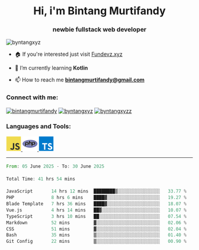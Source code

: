 <h1 align="center">Hi, i'm Bintang Murtifandy</h1>
<h3 align="center">newbie fullstack web developer</h3>

<p align="left"> <img src="https://komarev.com/ghpvc/?username=byntangxyz&label=Profile%20views&color=0e75b6&style=flat" alt="byntangxyz" /> </p>

- 🏠 If you're interested just visit [Fundevz.xyz](https://fundevz.xyz)

- 🌱 I’m currently learning **Kotlin**

- 📫 How to reach me **bintangmurtifandy@gmail.com**

<h3 align="left">Connect with me:</h3>
<p align="left">
<a href="https://linkedin.com/in/bintangmurtifandy" target="blank"><img align="center" src="https://raw.githubusercontent.com/rahuldkjain/github-profile-readme-generator/master/src/images/icons/Social/linked-in-alt.svg" alt="bintangmurtifandy" height="30" width="40" /></a>
<a href="https://instagram.com/byntangxyz" target="blank"><img align="center" src="https://raw.githubusercontent.com/rahuldkjain/github-profile-readme-generator/master/src/images/icons/Social/instagram.svg" alt="byntangxyz" height="30" width="40" /></a>
<a href="https://www.youtube.com/c/byntangxyzz" target="blank"><img align="center" src="https://raw.githubusercontent.com/rahuldkjain/github-profile-readme-generator/master/src/images/icons/Social/youtube.svg" alt="byntangxyzz" height="30" width="40" /></a>
</p>

<h3 align="left">Languages and Tools:</h3>
<p align="left"> <a href="https://developer.mozilla.org/en-US/docs/Web/JavaScript" target="_blank" rel="noreferrer"> <img src="https://raw.githubusercontent.com/devicons/devicon/master/icons/javascript/javascript-original.svg" alt="javascript" width="40" height="40"/> </a> <a href="https://www.php.net" target="_blank" rel="noreferrer"> <img src="https://raw.githubusercontent.com/devicons/devicon/master/icons/php/php-original.svg" alt="php" width="40" height="40"/> </a> <a href="https://www.typescriptlang.org/" target="_blank" rel="noreferrer"> <img src="https://raw.githubusercontent.com/devicons/devicon/master/icons/typescript/typescript-original.svg" alt="typescript" width="40" height="40"/> </a> </p>
<hr />
<p><!--START_SECTION:waka-->

```rust
From: 05 June 2025 - To: 30 June 2025

Total Time: 41 hrs 54 mins

JavaScript       14 hrs 12 mins  ████████▒░░░░░░░░░░░░░░░░   33.77 %
PHP              8 hrs 6 mins    ████▓░░░░░░░░░░░░░░░░░░░░   19.27 %
Blade Template   7 hrs 36 mins   ████▓░░░░░░░░░░░░░░░░░░░░   18.07 %
Vue.js           4 hrs 14 mins   ██▓░░░░░░░░░░░░░░░░░░░░░░   10.07 %
TypeScript       3 hrs 10 mins   ██░░░░░░░░░░░░░░░░░░░░░░░   07.54 %
Markdown         52 mins         ▓░░░░░░░░░░░░░░░░░░░░░░░░   02.06 %
CSS              51 mins         ▓░░░░░░░░░░░░░░░░░░░░░░░░   02.04 %
Bash             35 mins         ▒░░░░░░░░░░░░░░░░░░░░░░░░   01.40 %
Git Config       22 mins         ▒░░░░░░░░░░░░░░░░░░░░░░░░   00.90 %
```

<!--END_SECTION:waka--></p>
